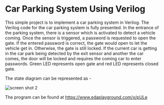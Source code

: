 # Car Parking System Using Verilog
This simple project is to implement a car parking system in Verilog. The Verilog code for the car parking system is fully presented.
In the entrance of the parking system, there is a sensor which is activated to detect a vehicle coming. Once the sensor is triggered, a password is requested to open the gate. If the entered password is correct, the gate would open to let the vehicle get in. Otherwise, the gate is still locked. If the current car is getting in the car park being detected by the exit sensor and another the car comes, the door will be locked and requires the coming car to enter passwords.
Green LED represents open gate and red LED represents closed gate.

The state diagram can be represented as - 

![screen shot
2](https://github.com/ritik11ritik/Car_Parking_System-Using-Verilog/blob/main/State_Diagram.jpg)

The program can be found at 
https://www.edaplayground.com/x/pULe
